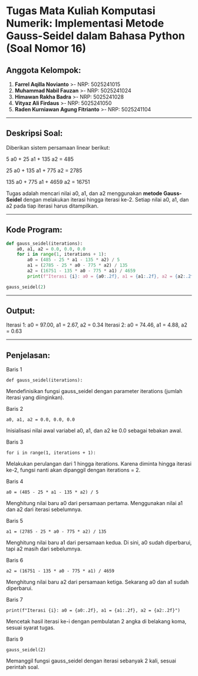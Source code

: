 # Tugas Mata Kuliah Komputasi Numerik: Implementasi Metode Gauss-Seidel dalam Bahasa Python (Soal Nomor 16)

## Anggota Kelompok:
1. **Farrel Aqilla Novianto**              >- NRP: 5025241015  
2. **Muhammad Nabil Fauzan**               >- NRP: 5025241024  
3. **Himawan Rakha Badra**                 >- NRP: 5025241028  
4. **Vityaz Ali Firdaus**                  >- NRP: 5025241050  
5. **Raden Kurniawan Agung Fitrianto**     >- NRP: 5025241104  

---

## Deskripsi Soal:
Diberikan sistem persamaan linear berikut:  

5 a0     + 25 a1     + 135 a2     = 485

25 a0    + 135 a1    + 775 a2     = 2785

135 a0   + 775 a1    + 4659 a2    = 16751

Tugas adalah mencari nilai a0, a1, dan a2 menggunakan **metode Gauss-Seidel** dengan melakukan iterasi hingga iterasi ke-2. Setiap nilai a0, a1, dan a2 pada tiap iterasi harus ditampilkan.

---

## Kode Program:
```python
def gauss_seidel(iterations):
    a0, a1, a2 = 0.0, 0.0, 0.0
    for i in range(1, iterations + 1):
        a0 = (485 - 25 * a1 - 135 * a2) / 5
        a1 = (2785 - 25 * a0 - 775 * a2) / 135
        a2 = (16751 - 135 * a0 - 775 * a1) / 4659
        print(f"Iterasi {i}: a0 = {a0:.2f}, a1 = {a1:.2f}, a2 = {a2:.2f}")

gauss_seidel(2)
```
---

## Output:
Iterasi 1: a0 = 97.00, a1 = 2.67, a2 = 0.34
Iterasi 2: a0 = 74.46, a1 = 4.88, a2 = 0.63

---

## Penjelasan:

Baris 1

```def gauss_seidel(iterations):```

Mendefinisikan fungsi gauss_seidel dengan parameter iterations (jumlah iterasi yang diinginkan).

Baris 2

```a0, a1, a2 = 0.0, 0.0, 0.0```

Inisialisasi nilai awal variabel a0, a1, dan a2 ke 0.0 sebagai tebakan awal.

Baris 3

```for i in range(1, iterations + 1):```

Melakukan perulangan dari 1 hingga iterations. Karena diminta hingga iterasi ke-2, fungsi nanti akan dipanggil dengan iterations = 2.

Baris 4

```a0 = (485 - 25 * a1 - 135 * a2) / 5```

Menghitung nilai baru a0 dari persamaan pertama. Menggunakan nilai a1 dan a2 dari iterasi sebelumnya.

Baris 5

```a1 = (2785 - 25 * a0 - 775 * a2) / 135```

Menghitung nilai baru a1 dari persamaan kedua. Di sini, a0 sudah diperbarui, tapi a2 masih dari sebelumnya.

Baris 6

```a2 = (16751 - 135 * a0 - 775 * a1) / 4659```

Menghitung nilai baru a2 dari persamaan ketiga. Sekarang a0 dan a1 sudah diperbarui.

Baris 7

```print(f"Iterasi {i}: a0 = {a0:.2f}, a1 = {a1:.2f}, a2 = {a2:.2f}")```

Mencetak hasil iterasi ke-i dengan pembulatan 2 angka di belakang koma, sesuai syarat tugas.

Baris 9

```gauss_seidel(2)```

Memanggil fungsi gauss_seidel dengan iterasi sebanyak 2 kali, sesuai perintah soal.
